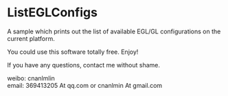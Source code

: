 ListEGLConfigs
=======

A sample which prints out the list of available EGL/GL configurations on the current platform.

You could use this software totally free. Enjoy!

If you have any questions, contact me without shame.

weibo: cnanlmlin     
email: 369413205 At qq.com or cnanlmin At gmail.com
